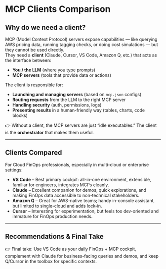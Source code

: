 

# MCP Clients Comparison

## Why do we need a client?

MCP (Model Context Protocol) servers expose capabilities — like querying AWS pricing data, running tagging checks, or doing cost simulations — but they cannot be used directly.  
They need a **client** (Claude, Cursor, VS Code, Amazon Q, etc.) that acts as the interface between:
- **You / the LLM** (where you type prompts)  
- **MCP servers** (tools that provide data or actions)  

The client is responsible for:
- **Launching and managing servers** (based on `mcp.json` configs)  
- **Routing requests** from the LLM to the right MCP server  
- **Handling security** (auth, permissions, logs)  
- **Presenting results** in a human-friendly way (tables, charts, code blocks)  

👉 Without a client, the MCP servers are just “idle executables.” The client is the **orchestrator** that makes them useful.

---

## Clients Compared
For Cloud FinOps professionals, especially in multi-cloud or enterprise settings:
- **VS Code** – Best primary cockpit: all-in-one environment, extensible, familiar for engineers, integrates MCPs cleanly.
- **Claude** – Excellent companion for demos, quick explorations, and making FinOps data accessible to non-technical stakeholders.
- **Amazon Q** – Great for AWS-native teams; handy in-console assistant, but limited to single-cloud and adds lock-in.
- **Cursor** – Interesting for experimentation, but feels too dev-oriented and immature for FinOps production needs.

---

## Recommendations & Final Take
👉 Final take: Use VS Code as your daily FinOps + MCP cockpit, complement with Claude for business-facing queries and demos, and keep Q/Cursor in the toolbox for specific contexts.


<!-- your original recommendation section stays as-is -->
